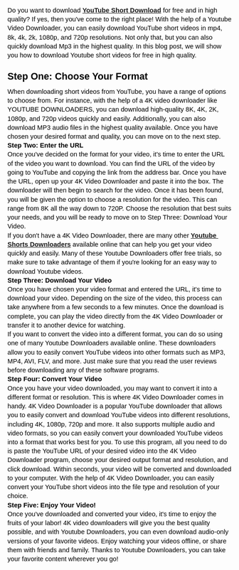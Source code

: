 <p dir="ltr" style="line-height:1.38;margin-top:0pt;margin-bottom:0pt;"><span id="docs-internal-guid-1f432a72-7fff-d51c-6f7a-0f435fb03a3a"><span style="font-size: 11pt; font-family: Arial; color: rgb(0, 0, 0); background-color: transparent; font-variant-numeric: normal; font-variant-east-asian: normal; vertical-align: baseline; white-space: pre-wrap;">Do you want to download <strong><a href="https://youtubeshortdownload.com/">YouTube Short Download</a></strong> for free and in high quality? If yes, then you&#39;ve come to the right place! With the help of a Youtube Video Downloader, you can easily download YouTube short videos in mp4, 8k, 4k, 2k, 1080p, and 720p resolutions. Not only that, but you can also quickly download Mp3 in the highest quality. In this blog post, we will show you how to download Youtube short videos for free in high quality.</span></span></p>

<div dir="ltr" style="line-height: 1.38; margin-top: 18pt; margin-bottom: 6pt;"><strong><span id="docs-internal-guid-1f432a72-7fff-d51c-6f7a-0f435fb03a3a"><span style="font-size: 16pt; font-family: Arial; color: rgb(0, 0, 0); background-color: transparent; font-variant-numeric: normal; font-variant-east-asian: normal; vertical-align: baseline; white-space: pre-wrap;">Step One: Choose Your Format</span></span></strong></div>

<p dir="ltr" style="line-height:1.38;margin-top:0pt;margin-bottom:0pt;"><span id="docs-internal-guid-1f432a72-7fff-d51c-6f7a-0f435fb03a3a"><span style="font-size: 11pt; font-family: Arial; color: rgb(0, 0, 0); background-color: transparent; font-variant-numeric: normal; font-variant-east-asian: normal; vertical-align: baseline; white-space: pre-wrap;">When downloading short videos from YouTube, you have a range of options to choose from. For instance, with the help of a 4K video downloader like YOUTUBE DOWNLOADERS, you can download high-quality 8K, 4K, 2K, 1080p, and 720p videos quickly and easily. Additionally, you can also download MP3 audio files in the highest quality available. Once you have chosen your desired format and quality, you can move on to the next step.</span></span></p>

<h2 dir="ltr" style="line-height: 1.38; margin-top: 0pt; margin-bottom: 0pt;"><span id="docs-internal-guid-1f432a72-7fff-d51c-6f7a-0f435fb03a3a"><span style="font-size: 11pt; font-family: Arial; color: rgb(0, 0, 0); background-color: transparent; font-variant-numeric: normal; font-variant-east-asian: normal; vertical-align: baseline; white-space: pre-wrap;">Step Two: Enter the URL</span></span></h2>

<p dir="ltr" style="line-height:1.38;margin-top:0pt;margin-bottom:0pt;"><span id="docs-internal-guid-1f432a72-7fff-d51c-6f7a-0f435fb03a3a"><span style="font-size: 11pt; font-family: Arial; color: rgb(0, 0, 0); background-color: transparent; font-variant-numeric: normal; font-variant-east-asian: normal; vertical-align: baseline; white-space: pre-wrap;">Once you&#39;ve decided on the format for your video, it&#39;s time to enter the URL of the video you want to download. You can find the URL of the video by going to YouTube and copying the link from the address bar. Once you have the URL, open up your 4K Video Downloader and paste it into the box. The downloader will then begin to search for the video. Once it has been found, you will be given the option to choose a resolution for the video. This can range from 8K all the way down to 720P. Choose the resolution that best suits your needs, and you will be ready to move on to Step Three: Download Your Video.</span></span></p>

<p dir="ltr" style="line-height:1.38;margin-top:0pt;margin-bottom:0pt;"><span id="docs-internal-guid-1f432a72-7fff-d51c-6f7a-0f435fb03a3a"><span style="font-size: 11pt; font-family: Arial; color: rgb(0, 0, 0); background-color: transparent; font-variant-numeric: normal; font-variant-east-asian: normal; vertical-align: baseline; white-space: pre-wrap;">If you don&#39;t have a 4K Video Downloader, there are many other <strong><a href="https://youtubeshortdownload.com/">Youtube Shorts Downloaders</a></strong> available online that can help you get your video quickly and easily. Many of these Youtube Downloaders offer free trials, so make sure to take advantage of them if you&#39;re looking for an easy way to download Youtube videos.</span></span></p>

<h2 dir="ltr" style="line-height: 1.38; margin-top: 0pt; margin-bottom: 0pt;"><span id="docs-internal-guid-1f432a72-7fff-d51c-6f7a-0f435fb03a3a"><span style="font-size: 11pt; font-family: Arial; color: rgb(0, 0, 0); background-color: transparent; font-variant-numeric: normal; font-variant-east-asian: normal; vertical-align: baseline; white-space: pre-wrap;">Step Three: Download Your Video</span></span></h2>

<p dir="ltr" style="line-height:1.38;margin-top:0pt;margin-bottom:0pt;"><span id="docs-internal-guid-1f432a72-7fff-d51c-6f7a-0f435fb03a3a"><span style="font-size: 11pt; font-family: Arial; color: rgb(0, 0, 0); background-color: transparent; font-variant-numeric: normal; font-variant-east-asian: normal; vertical-align: baseline; white-space: pre-wrap;">Once you have chosen your video format and entered the URL, it&#39;s time to download your video. Depending on the size of the video, this process can take anywhere from a few seconds to a few minutes. Once the download is complete, you can play the video directly from the 4K Video Downloader or transfer it to another device for watching.</span></span></p>

<p dir="ltr" style="line-height:1.38;margin-top:0pt;margin-bottom:0pt;"><span id="docs-internal-guid-1f432a72-7fff-d51c-6f7a-0f435fb03a3a"><span style="font-size: 11pt; font-family: Arial; color: rgb(0, 0, 0); background-color: transparent; font-variant-numeric: normal; font-variant-east-asian: normal; vertical-align: baseline; white-space: pre-wrap;">If you want to convert the video into a different format, you can do so using one of many Youtube Downloaders available online. These downloaders allow you to easily convert YouTube videos into other formats such as MP3, MP4, AVI, FLV, and more. Just make sure that you read the user reviews before downloading any of these software programs.</span></span></p>

<h2 dir="ltr" style="line-height: 1.38; margin-top: 0pt; margin-bottom: 0pt;"><span id="docs-internal-guid-1f432a72-7fff-d51c-6f7a-0f435fb03a3a"><span style="font-size: 11pt; font-family: Arial; color: rgb(0, 0, 0); background-color: transparent; font-variant-numeric: normal; font-variant-east-asian: normal; vertical-align: baseline; white-space: pre-wrap;">Step Four: Convert Your Video</span></span></h2>

<p dir="ltr" style="line-height:1.38;margin-top:0pt;margin-bottom:0pt;"><span id="docs-internal-guid-1f432a72-7fff-d51c-6f7a-0f435fb03a3a"><span style="font-size: 11pt; font-family: Arial; color: rgb(0, 0, 0); background-color: transparent; font-variant-numeric: normal; font-variant-east-asian: normal; vertical-align: baseline; white-space: pre-wrap;">Once you have your video downloaded, you may want to convert it into a different format or resolution. This is where 4K Video Downloader comes in handy. 4K Video Downloader is a popular YouTube downloader that allows you to easily convert and download YouTube videos into different resolutions, including 4K, 1080p, 720p and more. It also supports multiple audio and video formats, so you can easily convert your downloaded YouTube videos into a format that works best for you. To use this program, all you need to do is paste the YouTube URL of your desired video into the 4K Video Downloader program, choose your desired output format and resolution, and click download. Within seconds, your video will be converted and downloaded to your computer. With the help of 4K Video Downloader, you can easily convert your YouTube short videos into the file type and resolution of your choice.</span></span></p>

<h2 dir="ltr" style="line-height: 1.38; margin-top: 0pt; margin-bottom: 0pt;"><span id="docs-internal-guid-1f432a72-7fff-d51c-6f7a-0f435fb03a3a"><span style="font-size: 11pt; font-family: Arial; color: rgb(0, 0, 0); background-color: transparent; font-variant-numeric: normal; font-variant-east-asian: normal; vertical-align: baseline; white-space: pre-wrap;">Step Five: Enjoy Your Video!</span></span></h2>

<p dir="ltr" style="line-height:1.38;margin-top:0pt;margin-bottom:0pt;"><span id="docs-internal-guid-1f432a72-7fff-d51c-6f7a-0f435fb03a3a"><span style="font-size: 11pt; font-family: Arial; color: rgb(0, 0, 0); background-color: transparent; font-variant-numeric: normal; font-variant-east-asian: normal; vertical-align: baseline; white-space: pre-wrap;">Once you&#39;ve downloaded and converted your video, it&#39;s time to enjoy the fruits of your labor! 4K video downloaders will give you the best quality possible, and with Youtube Downloaders, you can even download audio-only versions of your favorite videos. Enjoy watching your videos offline, or share them with friends and family. Thanks to Youtube Downloaders, you can take your favorite content wherever you go!</span></span></p>

<div>&nbsp;</div>

